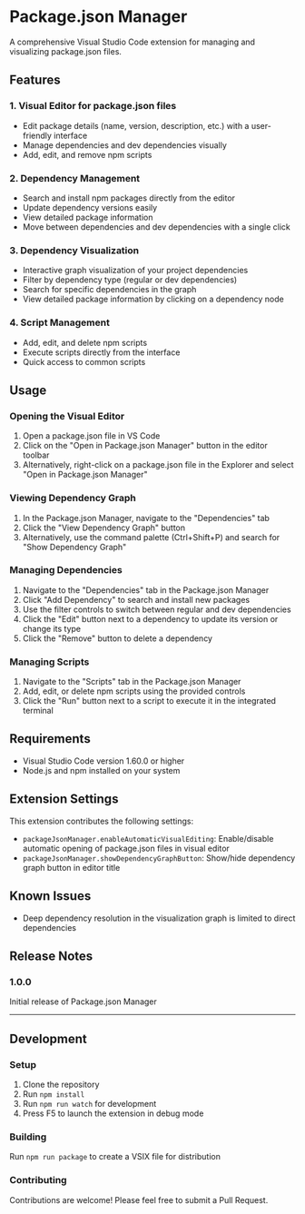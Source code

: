 # Package.json Manager

A comprehensive Visual Studio Code extension for managing and visualizing package.json files.

## Features

### 1. Visual Editor for package.json files
- Edit package details (name, version, description, etc.) with a user-friendly interface
- Manage dependencies and dev dependencies visually
- Add, edit, and remove npm scripts

### 2. Dependency Management
- Search and install npm packages directly from the editor
- Update dependency versions easily
- View detailed package information
- Move between dependencies and dev dependencies with a single click

### 3. Dependency Visualization
- Interactive graph visualization of your project dependencies
- Filter by dependency type (regular or dev dependencies)
- Search for specific dependencies in the graph
- View detailed package information by clicking on a dependency node

### 4. Script Management
- Add, edit, and delete npm scripts
- Execute scripts directly from the interface
- Quick access to common scripts

## Usage

### Opening the Visual Editor
1. Open a package.json file in VS Code
2. Click on the "Open in Package.json Manager" button in the editor toolbar
3. Alternatively, right-click on a package.json file in the Explorer and select "Open in Package.json Manager"

### Viewing Dependency Graph
1. In the Package.json Manager, navigate to the "Dependencies" tab
2. Click the "View Dependency Graph" button
3. Alternatively, use the command palette (Ctrl+Shift+P) and search for "Show Dependency Graph"

### Managing Dependencies
1. Navigate to the "Dependencies" tab in the Package.json Manager
2. Click "Add Dependency" to search and install new packages
3. Use the filter controls to switch between regular and dev dependencies
4. Click the "Edit" button next to a dependency to update its version or change its type
5. Click the "Remove" button to delete a dependency

### Managing Scripts
1. Navigate to the "Scripts" tab in the Package.json Manager
2. Add, edit, or delete npm scripts using the provided controls
3. Click the "Run" button next to a script to execute it in the integrated terminal

## Requirements
- Visual Studio Code version 1.60.0 or higher
- Node.js and npm installed on your system

## Extension Settings
This extension contributes the following settings:
* `packageJsonManager.enableAutomaticVisualEditing`: Enable/disable automatic opening of package.json files in visual editor
* `packageJsonManager.showDependencyGraphButton`: Show/hide dependency graph button in editor title

## Known Issues
- Deep dependency resolution in the visualization graph is limited to direct dependencies

## Release Notes

### 1.0.0
Initial release of Package.json Manager

---

## Development

### Setup
1. Clone the repository
2. Run `npm install`
3. Run `npm run watch` for development
4. Press F5 to launch the extension in debug mode

### Building
Run `npm run package` to create a VSIX file for distribution

### Contributing
Contributions are welcome! Please feel free to submit a Pull Request.